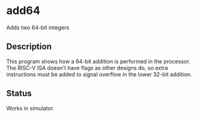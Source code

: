 # add64

Adds two 64-bit integers

## Description

This program shows how a 64-bit addition is performed in the processor. The RISC-V ISA doesn't have flags as other designs do, so extra instructions must be added to signal overflow in the lower 32-bit addition.

## Status

Works in simulator.
